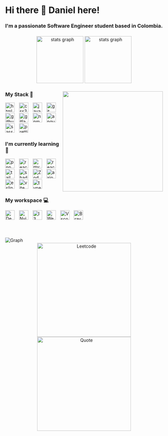 <h1>Hi there 👋 Daniel here!</h1>

### I'm a passionate Software Engineer student based in Colombia.

###

<div align="center">
  <picture>
    <source
      srcset="https://github-readme-stats.vercel.app/api?username=dalo-dev&show_icons=true&include_all_commits=true&count_private=true&theme=tokyonight"
      media="(prefers-color-scheme: dark)"
    />
    <source
      srcset="https://github-readme-stats.vercel.app/api?username=dalo-dev&show_icons=true&include_all_commits=true&count_private=true&theme=default"
      media="(prefers-color-scheme: light), (prefers-color-scheme: no-preference)"
    />
    <img src="https://github-readme-stats.vercel.app/api?username=dalo-dev&show_icons=true&include_all_commits=true&count_private=true" height="150" alt="stats graph"/>
  </picture>
  <picture>
    <source
      srcset="https://streak-stats.demolab.com?user=dalo-dev&locale=en&mode=daily&theme=tokyonight&hide_border=false&border_radius=5"
      media="(prefers-color-scheme: dark)"
    />
    <source
      srcset="https://streak-stats.demolab.com?user=dalo-dev&locale=en&mode=daily&theme=default&hide_border=false&border_radius=5"
      media="(prefers-color-scheme: light), (prefers-color-scheme: no-preference)"
    />
    <img src="https://streak-stats.demolab.com?user=dalo-dev&locale=en&mode=daily&hide_border=false&border_radius=5" height="150" alt="stats graph"/>
  </picture>
</div>

###

<picture>
    <source
      srcset="https://github-readme-stats.vercel.app/api/top-langs?username=dalo-dev&locale=en&hide_title=false&layout=donut-vertical&card_width=320&langs_count=5&theme=tokyonight&hide_border=false"
      media="(prefers-color-scheme: dark)"
    />
    <source
      srcset="https://github-readme-stats.vercel.app/api/top-langs?username=dalo-dev&locale=en&hide_title=false&layout=donut-vertical&card_width=320&langs_count=5&theme=default&hide_border=false"
      media="(prefers-color-scheme: light), (prefers-color-scheme: no-preference)"
    />
    <img align="right" height="320" src="https://github-readme-stats.vercel.app/api/top-langs?username=dalo-dev&locale=en&hide_title=false&layout=donut-vertical&card_width=320&langs_count=5&theme=tokyonight&hide_border=false"  />
  </picture>

###

<div align="left">
  <h3>My Stack 💪</h3>
  <img src="https://cdn.simpleicons.org/html5" height="30" alt="html5 logo"  />
  <img width="6" />
  <img src="https://cdn.simpleicons.org/css3" height="30" alt="css3 logo"  />
  <img width="6" />
  <img src="https://cdn.simpleicons.org/javascript" height="30" alt="javascript logo"  />
  <img width="6" />
  <img src="https://cdn.simpleicons.org/git" height="30" alt="git logo"  />
  <img width="6" />
  <img src="https://cdn.simpleicons.org/github/181717/ffffff" height="30" alt="github logo"  />
  <img width="6" />
  <img src="https://cdn.simpleicons.org/gitlab" height="30" alt="gitlab logo"  />
  <img width="6" />
  <img src="https://cdn.simpleicons.org/npm" height="30" alt="npm logo"  />
  <img width="6" />
  <img src="https://cdn.simpleicons.org/angular/0F0F11/FFFFFF" height="30" alt="angular logo"  />
  <img width="6" />
  <img src="https://cdn.simpleicons.org/sass" height="30" alt="sass logo"  />
  <img width="6" />
  <img src="https://cdn.simpleicons.org/prettier" height="30" alt="prettier logo"  />
  <img width="6" />
</div>

###

<div align="left">
  <h3>I'm currently learning 📖</h3>
  <img src="https://cdn.simpleicons.org/pnpm" height="30" alt="pnpm logo"  />
  <img width="6" />
  <img src="https://cdn.simpleicons.org/react" height="30" alt="react logo"  />
  <img width="6" />
  <img src="https://cdn.simpleicons.org/reactrouter" height="30" alt="mysql logo"  />
  <img width="6" />
  <img src="https://cdn.simpleicons.org/cssmodules/181717/ffffff" height="30" alt="react logo"  />
  <img width="6" />
  <img src="https://cdn.simpleicons.org/tailwindcss" height="30" alt="tailwind logo"  />
  <img width="6" />
  <img src="https://cdn.simpleicons.org/shadcnui/181717/ffffff" height="30" alt="shadcnui logo"  />
  <img width="6" />
  <img src="https://cdn.simpleicons.org/zod" height="30" alt="Zod logo"  />
  <img width="6" />
  <img src="https://cdn.simpleicons.org/axios" height="30" alt="axios logo"  />
  <img width="6" />
  <img src="https://cdn.simpleicons.org/eslint" height="30" alt="eslint logo"  />
  <img width="6" />
  <img src="https://cdn.simpleicons.org/vite" height="30" alt="vite logo"  />
  <img width="6" />
  <img src="https://cdn.simpleicons.org/typescript" height="30" alt="typescript logo"  />
  <img width="6" />
</div>

###

<div align="left">
  <h3>My workspace 💻</h3>
  <img src="https://cdn.simpleicons.org/debian" height="30" alt="Debian logo"  />
  <img width="6" />
  <img src="https://cdn.simpleicons.org/nvidia" height="30" alt="Nvidia logo"  />
  <img width="6" />
  <img src="https://cdn.simpleicons.org/i3" height="30" alt="I3 logo"  />
  <img width="6" />
  <img src="https://cdn.simpleicons.org/wezterm" height="30" alt="Wezterm logo"  />
  <img width="6" />
  <img src="https://cdn.simpleicons.org/vscodium" height="30" alt="Vscode logo"  />
  <img width="6" />
  <img src="https://cdn.simpleicons.org/brave" height="30" alt="Brave logo"  />
  <img width="6" />
</div>

###
&nbsp;

<picture>
    <source
      srcset="https://github-readme-activity-graph.vercel.app/graph?username=dalo-dev&theme=tokyo-night"
      media="(prefers-color-scheme: dark)"
    />
    <source
      srcset="https://github-readme-activity-graph.vercel.app/graph?username=dalo-dev"
      media="(prefers-color-scheme: light), (prefers-color-scheme: no-preference)"
    />
    <img src="https://github-readme-activity-graph.vercel.app/graph?username=dalo-dev&theme=tokyo-night" alt="Graph" />
  </picture>
<div align="center">
  <img src="https://leetcard.jacoblin.cool/dalo-dev?ext=activity"  height="300" alt="Leetcode" />  
  <img src="https://quotes-github-readme.vercel.app/api?type=vertical" height="300" alt="Quote" />  
</div>
